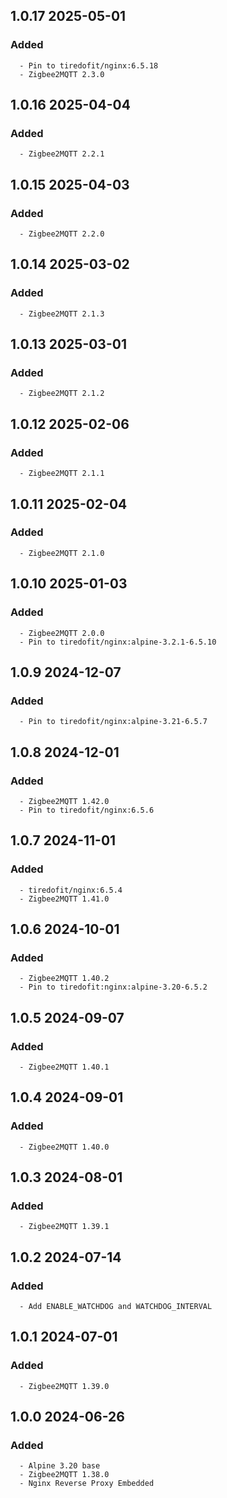 ## 1.0.17 2025-05-01 <dave at tiredofit dot ca>

   ### Added
      - Pin to tiredofit/nginx:6.5.18
      - Zigbee2MQTT 2.3.0


## 1.0.16 2025-04-04 <dave at tiredofit dot ca>

   ### Added
      - Zigbee2MQTT 2.2.1


## 1.0.15 2025-04-03 <dave at tiredofit dot ca>

   ### Added
      - Zigbee2MQTT 2.2.0


## 1.0.14 2025-03-02 <dave at tiredofit dot ca>

   ### Added
      - Zigbee2MQTT 2.1.3


## 1.0.13 2025-03-01 <dave at tiredofit dot ca>

   ### Added
      - Zigbee2MQTT 2.1.2


## 1.0.12 2025-02-06 <dave at tiredofit dot ca>

   ### Added
      - Zigbee2MQTT 2.1.1


## 1.0.11 2025-02-04 <dave at tiredofit dot ca>

   ### Added
      - Zigbee2MQTT 2.1.0


## 1.0.10 2025-01-03 <dave at tiredofit dot ca>

   ### Added
      - Zigbee2MQTT 2.0.0
      - Pin to tiredofit/nginx:alpine-3.2.1-6.5.10


## 1.0.9 2024-12-07 <dave at tiredofit dot ca>

   ### Added
      - Pin to tiredofit/nginx:alpine-3.21-6.5.7


## 1.0.8 2024-12-01 <dave at tiredofit dot ca>

   ### Added
      - Zigbee2MQTT 1.42.0
      - Pin to tiredofit/nginx:6.5.6


## 1.0.7 2024-11-01 <dave at tiredofit dot ca>

   ### Added
      - tiredofit/nginx:6.5.4
      - Zigbee2MQTT 1.41.0


## 1.0.6 2024-10-01 <dave at tiredofit dot ca>

   ### Added
      - Zigbee2MQTT 1.40.2
      - Pin to tiredofit:nginx:alpine-3.20-6.5.2


## 1.0.5 2024-09-07 <dave at tiredofit dot ca>

   ### Added
      - Zigbee2MQTT 1.40.1


## 1.0.4 2024-09-01 <dave at tiredofit dot ca>

   ### Added
      - Zigbee2MQTT 1.40.0


## 1.0.3 2024-08-01 <dave at tiredofit dot ca>

   ### Added
      - Zigbee2MQTT 1.39.1


## 1.0.2 2024-07-14 <dave at tiredofit dot ca>

   ### Added
      - Add ENABLE_WATCHDOG and WATCHDOG_INTERVAL


## 1.0.1 2024-07-01 <dave at tiredofit dot ca>

   ### Added
      - Zigbee2MQTT 1.39.0


## 1.0.0 2024-06-26 <dave at tiredofit dot ca>

   ### Added
      - Alpine 3.20 base
      - Zigbee2MQTT 1.38.0
      - Nginx Reverse Proxy Embedded


